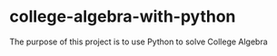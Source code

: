 # college-algebra-with-python
The purpose of this project is to use Python to solve College Algebra
